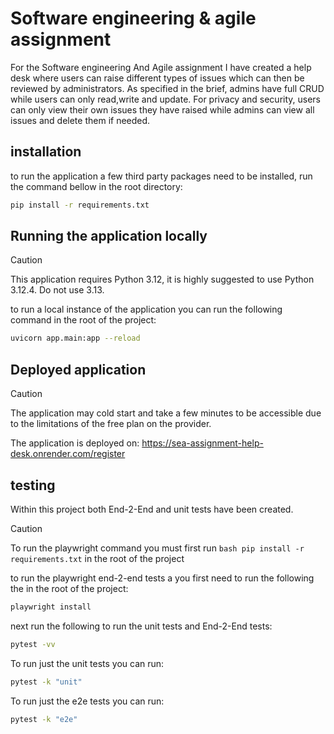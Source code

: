 # Software engineering & agile assignment
For the Software engineering And Agile assignment I have created a help desk where users can raise different types of issues which can then be reviewed by administrators. As specified in the brief, admins have full CRUD while users can only read,write and update. For privacy and security, users can only view their own issues they have raised while admins can view all issues and delete them if needed.

## installation
to run the application a few third party packages need to be installed, run the command bellow in the root directory:

```bash
pip install -r requirements.txt
```

## Running the application locally
> [!CAUTION]
> This application requires Python 3.12, it is highly suggested to use Python 3.12.4. Do not use 3.13.

to run a local instance of the application you can run the following command in the root of the project:

```bash
uvicorn app.main:app --reload   
```
## Deployed application
> [!CAUTION]
> The application may cold start and take a few minutes to be accessible due to the limitations of the free plan on the provider.

The application is deployed on: https://sea-assignment-help-desk.onrender.com/register

## testing
Within this project both End-2-End and unit tests have been created.

> [!CAUTION]
> To run the playwright command you must first run ```bash pip install -r requirements.txt``` in the root of the project

to run the playwright end-2-end tests a you first need to run the following the in the root of the project:

```bash
playwright install
```
next run the following to run the unit tests and End-2-End tests:

```bash
pytest -vv
```

To run just the unit tests you can run:
```bash
pytest -k "unit"
```

To run just the e2e tests you can run:
```bash
pytest -k "e2e"
```


